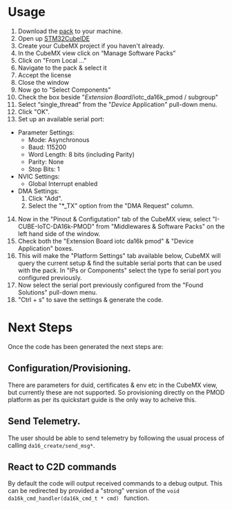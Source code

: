 # Usage
1. Download the [pack](pack_project_dir/Avnet-IotConnect.I-CUBE-IoTC-DA16k-PMOD.1.0.0.pack) to your machine.
1. Open up [STM32CubeIDE](https://www.st.com/en/development-tools/stm32cubeide.html)
1. Create your CubeMX project if you haven't already.
1. In the CubeMX view click on “Manage Software Packs”
1. Click on "From Local ..."
1. Navigate to the pack & select it
1. Accept the license
1. Close the window
1. Now go to "Select Components"
1. Check the box beside "_Extension Board_/iotc_da16k_pmod / subgroup"
1. Select “single_thread” from the "_Device_ Application" pull-down menu.
1. Click "OK".
1. Set up an available serial port:
 - Parameter Settings:
   - Mode: Asynchronous
   - Baud: 115200
   - Word Length: 8 bits (including Parity)
   - Parity: None
   - Stop Bits: 1
 - NVIC Settings:
   - Global Interrupt enabled
 - DMA Settings:
   1. Click "Add".
   1. Select the "*_TX" option from the "DMA Request" column.
14. Now in the "Pinout & Configutation" tab of the CubeMX view, select "I-CUBE-IoTC-DA16k-PMOD" from "Middlewares & Software Packs" on the left hand side of the window.
1. Check both the "Extension Board iotc da16k pmod" & "Device Application" boxes.
1. This will make the "Platform Settings" tab available below, CubeMX will query the current setup & find the suitable serial ports that can be used with the pack. In "IPs or Components" select the type fo serial port you configured previously.
1. Now select the serial port previously configured from the "Found Solutions" pull-down menu.
1. "Ctrl + s" to save the settings & generate the code.

# Next Steps
Once the code has been generated the next steps are:
## Configuration/Provisioning.
There are parameters for duid, certificates & env etc in the CubeMX view, but currently these are not supported. So provisioning directly on the PMOD platform as per its quickstart guide is the only way to acheive this.
## Send Telemetry.
The user should be able to send telemetry by following the usual process of calling `da16_create/send_msg*`.
## React to C2D commands
By default the code will output received commands to a debug output. This can be redirected by provided a "strong" version of the `void da16k_cmd_handler(da16k_cmd_t * cmd)
` function.
